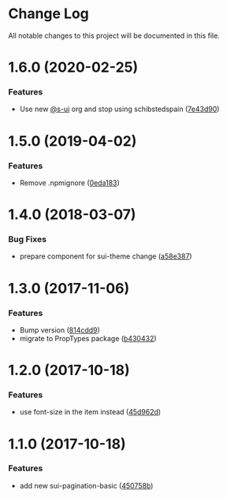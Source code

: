 # Change Log

All notable changes to this project will be documented in this file.

# 1.6.0 (2020-02-25)


### Features

* Use new [@s-ui](https://github.com/s-ui) org and stop using schibstedspain ([7e43d90](https://github.com/SUI-Components/schibsted-spain-components/commit/7e43d9009f2c0aa315be4621c7537b228046fccb))



# 1.5.0 (2019-04-02)


### Features

* Remove .npmignore ([0eda183](https://github.com/SUI-Components/schibsted-spain-components/commit/0eda183f4ef323d49673753414e9dcdcde779eea))



# 1.4.0 (2018-03-07)


### Bug Fixes

* prepare component for sui-theme change ([a58e387](https://github.com/SUI-Components/schibsted-spain-components/commit/a58e387074e442226a72d75012759931fd71ae06))



# 1.3.0 (2017-11-06)


### Features

* Bump version ([814cdd9](https://github.com/SUI-Components/schibsted-spain-components/commit/814cdd9995a686de35d8ae2663403d0d592b3008))
* migrate to PropTypes package ([b430432](https://github.com/SUI-Components/schibsted-spain-components/commit/b4304321da1948b9cce6bf119d87534c3eeb69a7))



# 1.2.0 (2017-10-18)


### Features

* use font-size in the item instead ([45d962d](https://github.com/SUI-Components/schibsted-spain-components/commit/45d962db0f7b83e20168d83e5c9e29c3b9f25d5a))



# 1.1.0 (2017-10-18)


### Features

* add new sui-pagination-basic ([450758b](https://github.com/SUI-Components/schibsted-spain-components/commit/450758ba36a18ea5cd00e7b923294e1bc868fedb))



